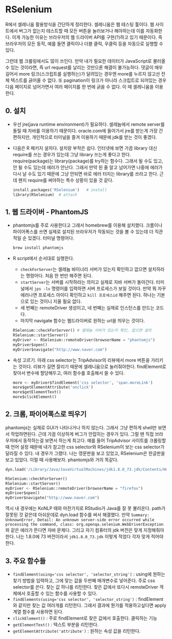 # RSelenium

R에서 셀레니움 활용방식을 간단하게 정리한다. 셀레니움은 웹 테스팅 툴이다. 웹 사이트에서 버그가 없는지 테스트할 때 모든 버튼을 눌러보거나 해야하는데 이를 자동화한다. 이게 가능한 이유는 브라우저의 웹 드라이버 API를 구현(?)하고 있기 때문이다. 즉 브라우저의 모든 동작, 예를 들면 클릭이나 더블 클릭, 우클릭 등을 자동으로 실행할 수 있다. 

그런데 웹 크롤링에서도 많이 쓰인다. 만약 내가 필요한 데이터가 JavaScript로 불러올 수 있는 것이라면, 즉 url request를 날리는 것만으론 해결이 불가능하다. 댓글이 매우 길어서 more 링크(스크립트를 실행하는)가 달려있는 경우엔 more를 누르지 않고선 전체 텍스트를 긁어올 수 없다. 또 pagination이 링크가 아니라 스크립트로 되어있는 경우 다음 페이지로 넘어가면서 여러 페이지를 한 번에 긁을 수 없다. 이 때 셀레니움을 이용한다.

## 0. 설치

- 우선 jre(java runtime environment)가 필요하다. 셀레늄에서 remote server를 돌릴 때 자바를 이용하기 때문이다. oracle.com에 들어가서 jre를 받는게 가장 간편하지만, 개인적으로 터미널을 즐겨 이용하기 때문에 jdk를 받는 것이 좋겠다.
- 다음은 R 패키지 설치다. 설치랑 부착은 쉽다. 인터넷에 보면 가끔 library 대신 require를 쓰는 경우가 있는데 그냥 library 쓰는게 좋다고 한다. require(package)는 library(package)를 try하는 함수다. 그래서 될 수도 있고, 안 될 수도 있는데 에러가 안난다. 그래서 만약 된 줄 알고 넘어가면 나중에 에러가 다시 날 수도 있기 때문에 그냥 안되면 바로 에러 터지는 library를 쓰라고 한다. 근데 왠지 require를 써야하는 특수 상황이 있을 것 같다.

    ```py
    install.packages('RSelenium')   # install
    library(RSelenium)  # attach
    ```

## 1. 웹 드라이버 - PhantomJS

- phantomjs를 주로 사용한다고 그래서 homebrew를 이용해 설치했다. 크롬이나 파이어폭스를 쓰면 실제로 설치된 브라우저가 작동되는 것을 볼 수 있는데 더 직관적일 순 있겠다. 터미널 명령어다.

    ```sh
    brew install phantomjs
    ```

- R script에서 순서대로 실행한다.
    + `checkForServer`는 셀레늄 바이너리 서버가 있는지 확인하고 없으면 설치하라는 명령어다. 처음 한 번만 해주면 된다.
    + `startServer`는 서버를 시작하라는 의미고 실제로 자바 서버가 돌아간다. 터미널에서 `jps -lv` 명령어를 입력하면 서버 프로세스가 보일 것이다. 만약 뭐 자꾸 에러나면 프로세스 아이디 확인하고 `kill 프로세스id` 해주면 된다. 하나는 기본으로 있는 것이니 지울 필요 없다.
    + 세 번째는 remoteDriver 생성이고, 네 번째는 실제로 인스턴스를 만드는 코드다.
    + 마지막 navigate 함수는 웹드라이버로 원하는 url을 띄우는 것이다.

    ```py
    RSelenium::checkForServer() # 셀레늄 서버가 있는지 확인, 없으면 설치
    RSelenium::startServer()
    myDriver <- RSelenium::remoteDriver(browserName = "phantomjs")
    myDriver$open()
    myDriver$navigate("http://www.naver.com")
    ```

- 속성 고르기. 아래 css selector는 TripAdvisor의 리뷰에서 more 버튼을 가리키는 것이다. 리뷰가 길면 잘리기 때문에 셀레니움으로 눌러줘야한다. findElement로 찾아서 변수에 할당해두고, 여러 함수를 호출해서 쓸 수 있다.

    ```py
    more <- myDriver$findElement('css selector', 'span.moreLink')
    more$getElementAttribute('onclick')
    more$getElementText()
    more$clickElement()
    ```

## 2. 크롬, 파이어폭스로 띄우기

phantomjs는 실제로 GUI가 나타나거나 하지 않는다. 그래서 그냥 편하게 shell만 보면서 작업하면된다. 근데 가끔 이상하게 버그가 안잡히는 경우가 있다. 그럴 땐 직접 브라우저에서 동작하는걸 보면서 하는게 최고다. 예를 들어 TripAdvisor 사이트를 크롤링할 때 언어 설정 때문에 내가 참고한 css selector와 RSelenium이 보는 css selector가 달라질 수 있다. 내 경우가 그랬다. 나는 영문판을 보고 있었고, RSelenium은 한글판을 보고 있었다. 이럴 때 사용해보자. phantomjs와 거의 똑같다.

```py
dyn.load('/Library/Java/JavaVirtualMachines/jdk1.8.0_73.jdk/Contents/Home/jre/lib/server/libjvm.dylib')

RSelenium::checkForServer()
RSelenium::startServer()
myDriver <- RSelenium::remoteDriver(browserName = "firefox")
myDriver$open()
myDriver$navigate("http://www.naver.com")
```

역시 내 경우에는 KoNLP 때와 마찬가지로 RStudio가 Java를 잘 못 불러온다. path가 잘못된 것 같은데 아쉬운데로 dyn.load 함수를 써서 해결했다. 만약 `Summary: UnknownError, Detail: An unknown server-side error occurred while processing the command, class: org.openqa.selenium.WebDriverException`와 같은 에러가 뜬다면 자바 문제다. 그리고 자기 컴퓨터의 jdk 버전은 맞게 지정해줘야한다. 나는 1.8.0에 73 버전이라서 `jdk1.8.0_73.jdk` 이렇게 적었다 각자 맞게 적어야 한다. 

## 3. 주요 함수들

- `findElement(using='css selector', 'selector_string')` : using에 원하는 찾기 방법을 입력하고, 그에 맞는 값을 두번째 매개변수로 넣어준다. 주로 css selector를 쓴다. 찾는 값 하나를 리턴한다. 찾은 값에서 또다시 remoteDriver 객체에서 호출할 수 있는 함수를 사용할 수 있다.
- `findElements(using='css selector', 'selector_string')` : findElement와 같지만 찾는 값 여러개를 리턴한다. 그래서 결과에 뭔가를 적용하고싶다면 apply 계열 함수를 사용하면 된다.
- `clickElement()` : 주로 findElement로 찾은 값에서 호출한다. 클릭하는 기능
- `getElementText()` : 텍스트 부분을 리턴한다.
- `getElementAttribute('attribute')` : 원하는 속성 값을 리턴한다.
